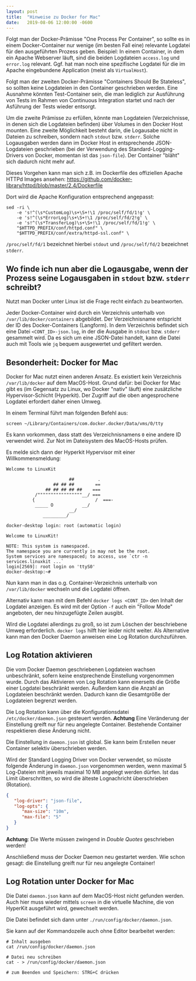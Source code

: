 ```yaml
---
layout: post
title:  "Hinweise zu Docker for Mac"
date:   2019-08-06 12:00:00 -0600
---
```


Folgt man der Docker-Prämisse "One Process Per Container", so sollte es in einem Docker-Container nur wenige (im besten Fall eine)
relevante Logdatei für den ausgeführten Prozess geben. Beispiel: In einem Container, in dem ein Apache Webserver läuft, sind die 
beiden Logdateien `access.log` und `error.log` relevant. Ggf. hat man noch eine spezifische Logdatei für die im Apache eingebundene
Application (meist als `VirtualHost`).

Folgt man der zweiten Docker-Prämisse "Containers Should Be Stateless", so sollten keine Logdateien in den Container geschrieben werden.
Eine Ausnahme könnten Test-Container sein, die man lediglich zur Ausführung von Tests im Rahmen von Continuous Integration startet
und nach der Asführung der Tests wieder entsorgt.

Um die zweite Prämisse zu erfüllen, könnte man Logdateien (Verzeichnisse, in denen sich die Logdateien befinden) über Volumes in
den Docker Host mounten. Eine zweite Möglichkeit besteht darin, die Logausabe nicht in Dateien zu schreiben, sondern nach `stdout` bzw.
`stderr`. Solche Logausgaben werden dann im Docker Host in entsprechende JSON-Logdateien geschrieben (bei der Verwendung des 
Standard-Logging-Drivers von Docker, momentan ist das `json-file`). Der Container "bläht" sich dadurch nicht mehr auf.

Dieses Vorgehen kann man sich z.B. im Dockerfile des offiziellen Apache HTTPd Images ansehen: https://github.com/docker-library/httpd/blob/master/2.4/Dockerfile

Dort wird die Apache Konfiguration entsprechend angepasst:

```
sed -ri \
	-e 's!^(\s*CustomLog)\s+\S+!\1 /proc/self/fd/1!g' \
	-e 's!^(\s*ErrorLog)\s+\S+!\1 /proc/self/fd/2!g' \
	-e 's!^(\s*TransferLog)\s+\S+!\1 /proc/self/fd/1!g' \
	"$HTTPD_PREFIX/conf/httpd.conf" \
	"$HTTPD_PREFIX/conf/extra/httpd-ssl.conf" \
```

`/proc/self/fd/1` bezeichnet hierbei `stdout` und `/proc/self/fd/2` bezeichnet `stderr`.

## Wo finde ich nun aber die Logausgabe, wenn der Prozess seine Logausgaben in `stdout` bzw. `stderr` schreibt?

Nutzt man Docker unter Linux ist die Frage recht einfach zu beantworten.

Jeder Docker-Container wird durch ein Verzeichnis unterhalb von `/var/lib/docker/containers` abgebildet. Der Verzeichnisname
entspricht der ID des Docker-Containers (Langform). In dem Verzeichnis befindet sich eine Datei `<CONT_ID>-json.log`, in
der die Ausgabe in `stdout` bzw. `stderr` gesammelt wird. Da es sich um eine JSON-Datei handelt, kann die Datei auch mit Tools
wie `jq` bequem ausgewertet und gefiltert werden.

## Besonderheit: Docker for Mac

Docker for Mac nutzt einen anderen Ansatz. Es existiert kein Verzeichnis `/var/lib/docker` auf dem MacOS-Host. Grund dafür: 
bei Docker for Mac gibt es (im Gegensatz zu Linux, wo Docker "nativ" läuft) eine zusätzliche Hypervisor-Schicht (Hyperkit).
Der Zugriff auf die oben angesprochene Logdatei erfordert daher einen Umweg.

In einem Terminal führt man folgenden Befehl aus:

```
screen ~/Library/Containers/com.docker.docker/Data/vms/0/tty
```

Es kann vorkommen, dass statt des Verzeichnisnamens `0` eine andere ID verwendet wird. Zur Not im Dateisystem des MacOS-Hosts prüfen.

Es melde sich dann der Hyperkit Hypervisor mit einer Willkommensmeldung:
```
Welcome to LinuxKit

                        ##         .
                  ## ## ##        ==
               ## ## ## ## ##    ===
           /"""""""""""""""""__/ ===
          {                       /  ===-
           _____ O           __/
                        __/
              _________/

docker-desktop login: root (automatic login)

Welcome to LinuxKit!

NOTE: This system is namespaced.
The namespace you are currently in may not be the root.
System services are namespaced; to access, use `ctr -n services.linuxkit ...`
login[2569]: root login on 'ttyS0'
docker-desktop:~# 
```

Nun kann man in das o.g. Container-Verzeichnis unterhalb von `/var/lib/docker` wechseln und die Logdatei öffnen.

Alternativ kann man mit dem Befehl `docker logs <CONT_ID>` den Inhalt der Logdatei anzeigen. Es wird mit der Option `-f`
auch ein "Follow Mode" angeboten, der neu hinzugefügte Zeilen ausgibt.

Wird die Logdatei allerdings zu groß, so ist zum Löschen der beschriebene Umweg erforderlich. `docker logs` hilft hier leider
nicht weiter. Als Alternative kann man den Docker Daemon anweisen eine Log Rotation durchzuführen.

## Log Rotation aktivieren

Die vom Docker Daemon geschriebenen Logdateien wachsen unbeschränkt, sofern keine enstprechende Einstellung vorgenommen wurde.
Durch das Aktivieren von Log Rotation kann einerseits die Größe einer Logdatei beschränkt werden. Außerdem kann die Anzahl an
Logdateien beschränkt werden. Dadurch kann die Gesamtgröße der Logdateien begrenzt werden.

Die Log Rotation kann über die Konfigurationsdatei `/etc/docker/daemon.json` gesteuert werden. **Achtung** Eine Veränderung
der Einstellung greift nur für neu angelegte Container. Bestehende Container respektieren diese Änderung nicht.

Die Einstellung in `daemon.json` ist global. Sie kann beim Erstellen neuer Container selektiv überschrieben werden.

Wird der Standard Logging Driver von Docker verwendet, so müsste folgende Änderung in `daemon.json` vorgenommen werden,
wenn maximal 5 Log-Dateien mit jeweils maximal 10 MB angelegt werden dürfen. Ist das Limit überschritten, so wird die
älteste Lognachricht überschrieben (Rotation).

```json
{
   "log-driver": "json-file",
   "log-opts": {
      "max-size": "10m",
      "max-file": "5"
   }
}
```

**Achtung**: Die Werte müssen zwingend in *Double Quotes* geschrieben werden!

Anschließend muss der Docker Daemon neu gestartet werden. Wie schon gesagt: die Einstellung greift nur für neu angelegte Container!

## Log Rotation unter Docker for Mac

Die Datei `daemon.json` kann auf dem MacOS-Host nicht gefunden werden. Auch hier muss wieder mittels `screen` in die virtuelle
Machine, die von HyperKit ausgeführt wird, gewechselt werden.

Die Datei befindet sich dann unter `./run/config/docker/daemon.json`.

Sie kann auf der Kommandozeile auch ohne Editor bearbeitet werden:

```
# Inhalt ausgeben
cat /run/config/docker/daemon.json

# Datei neu schreiben
cat - > /run/config/docker/daemon.json

# zum Beenden und Speichern: STRG+C drücken
```
